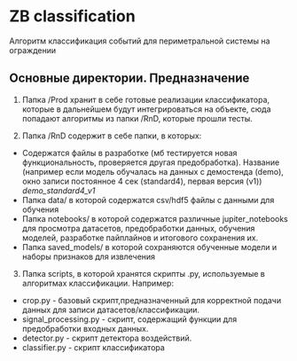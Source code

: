 # ZB classification

Алгоритм классификация событий для периметральной системы на ограждении

## Основные директории. Предназначение

1) Папка  /Prod хранит в себе готовые реализации классификатора, которые в дальнейшем будут интегрироваться на объекте, сюда попадают алгоритмы из папки /RnD, которые прошли тесты.

2) Папка /RnD содержит в себе папки, в которых:
* Содержатся файлы в разработке (мб тестируется новая функциональность, проверяется другая предобработка).
Название (например если модель обучалась на данных с демостенда (demo), окно записи постоянное 4 сек (standard4), первая версия (v1)) *demo_standard4_v1*
* Папка data/ в которой содержатся csv/hdf5 файлы с данными для обучения
* Папка notebooks/ в которой содержатся различные jupiter_notebooks для просмотра датасетов, предобработки данных, обучения моделей, разработке пайплайнов и итогового сохранения их.
* Папка saved_models/ в которой сохраняются обученные модели и наборы признаков для извлечения
3) Папка scripts, в которой хранятся скрипты .py, используемые в алгоритмах классификации.
Например: 
* crop.py - базовый скрипт,предназначенный для корректной подачи данных для записи датасетов/классификации.
* signal_processing.py - скрипт, содержащий функции для предобработки входных данных.
* detector.py - скрипт детектора воздействий.
* classifier.py - скрипт классификатора
